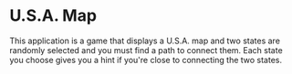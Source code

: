 # U.S.A. Map

This application is a game that displays a U.S.A. map and two states are
randomly selected and you must find a path to connect them. Each state you choose
gives you a hint if you're close to connecting the two states.
